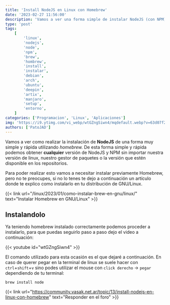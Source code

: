 ```yaml
---
title: 'Install NodeJS en Linux con Homebrew'
date: '2023-02-27 11:56:00'
description: 'Vamos a ver una forma simple de instalar NodeJS (con NPM) en cuaqluier GNU/Linux sin importar tu gestor de paquetes usando Homebrew'
type: 'post'
tags:
    [
        'linux',
        'nodejs',
        'node',
        'npm',
        'brew',
        'hombrew',
        'install',
        'instalar',
        'debian',
        'arch',
        'ubuntu',
        'deepin',
        'artix',
        'manjaro',
        'setup',
        'entorno',
    ]
categories: ['Programacion', 'Linux', 'Aplicaciones']
img: 'https://i9.ytimg.com/vi_webp/wtGZngSiwn4/mqdefault.webp?v=63d07f2a&sqp=CJyN858G&rs=AOn4CLB2_2mtqIC0VnEx4HIXIy8rkxmAoA'
authors: ['PatoJAD']
---
```


Vamos a ver como realizar la instalación de **NodeJS** de una forma muy simple y rápida utilizando _homebrew._ De esta forma simple y rápida podemos obtener **cualquier** versión de NodeJS y NPM sin importar nuestra versión de linux, nuestro gestor de paquetes o la versión que estén disponible en los repositorios.

Para poder realizar esto vamos a necesitar instalar previamente Homebrew, pero no te preocupes, si no lo tenes te dejo a continuación un artículo donde te explico como instalarlo en tu distribución de GNU/Linux.

{{< link url="/linux/2023/01/como-instalar-brew-en-gnu/linux/" text="Instalar Homebrew en GNU/Linux" >}}

## Instalandolo

Ya teniendo homebrew instalado correctamente podemos proceder a instalarlo, para que puedas seguirlo paso a paso dejo el video a continuación:

{{< youtube id="wtGZngSiwn4" >}}

El comando utilizado para esta ocasión es el que dejaré a continuación. En caso de querer pegar en la terminal de linux se suele hacer con `ctrl`+`shift`+`v` sino podes utilizar el mouse con `click derecho` -> `pegar` dependiendo de tu terminal:

```shell
brew install node
```

{{< link url="https://community.vasak.net.ar/topic/13/install-nodejs-en-linux-con-homebrew" text="Responder en el foro" >}}
